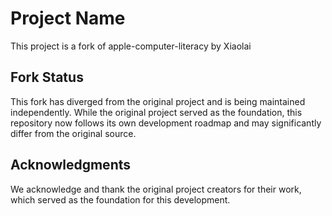 # Project Name

This project is a fork of apple-computer-literacy by Xiaolai

## Fork Status
This fork has diverged from the original project and is being maintained independently. While the original project served as the foundation, this repository now follows its own development roadmap and may significantly differ from the original source.

## Acknowledgments
We acknowledge and thank the original project creators for their work, which served as the foundation for this development.
